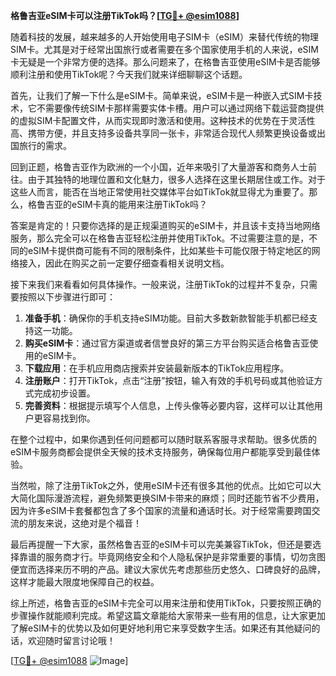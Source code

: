 **格鲁吉亚eSIM卡可以注册TikTok吗？[[TG💪+ @esim1088](https://t.me/s/esim1088)]**

随着科技的发展，越来越多的人开始使用电子SIM卡（eSIM）来替代传统的物理SIM卡。尤其是对于经常出国旅行或者需要在多个国家使用手机的人来说，eSIM卡无疑是一个非常方便的选择。那么问题来了，在格鲁吉亚使用eSIM卡是否能够顺利注册和使用TikTok呢？今天我们就来详细聊聊这个话题。

首先，让我们了解一下什么是eSIM卡。简单来说，eSIM卡是一种嵌入式SIM卡技术，它不需要像传统SIM卡那样需要实体卡槽。用户可以通过网络下载运营商提供的虚拟SIM卡配置文件，从而实现即时激活和使用。这种技术的优势在于灵活性高、携带方便，并且支持多设备共享同一张卡，非常适合现代人频繁更换设备或出国旅行的需求。

回到正题，格鲁吉亚作为欧洲的一个小国，近年来吸引了大量游客和商务人士前往。由于其独特的地理位置和文化魅力，很多人选择在这里长期居住或工作。对于这些人而言，能否在当地正常使用社交媒体平台如TikTok就显得尤为重要了。那么，格鲁吉亚的eSIM卡真的能用来注册TikTok吗？

答案是肯定的！只要你选择的是正规渠道购买的eSIM卡，并且该卡支持当地网络服务，那么完全可以在格鲁吉亚轻松注册并使用TikTok。不过需要注意的是，不同的eSIM卡提供商可能有不同的限制条件，比如某些卡可能仅限于特定地区的网络接入，因此在购买之前一定要仔细查看相关说明文档。

接下来我们来看看如何具体操作。一般来说，注册TikTok的过程并不复杂，只需要按照以下步骤进行即可：

1. **准备手机**：确保你的手机支持eSIM功能。目前大多数新款智能手机都已经支持这一功能。
2. **购买eSIM卡**：通过官方渠道或者信誉良好的第三方平台购买适合格鲁吉亚使用的eSIM卡。
3. **下载应用**：在手机应用商店搜索并安装最新版本的TikTok应用程序。
4. **注册账户**：打开TikTok，点击“注册”按钮，输入有效的手机号码或其他验证方式完成初步设置。
5. **完善资料**：根据提示填写个人信息，上传头像等必要内容，这样可以让其他用户更容易找到你。

在整个过程中，如果你遇到任何问题都可以随时联系客服寻求帮助。很多优质的eSIM卡服务商都会提供全天候的技术支持服务，确保每位用户都能享受到最佳体验。

当然啦，除了注册TikTok之外，使用eSIM卡还有很多其他的优点。比如它可以大大简化国际漫游流程，避免频繁更换SIM卡带来的麻烦；同时还能节省不少费用，因为许多eSIM卡套餐都包含了多个国家的流量和通话时长。对于经常需要跨国交流的朋友来说，这绝对是个福音！

最后再提醒一下大家，虽然格鲁吉亚的eSIM卡可以完美兼容TikTok，但还是要选择靠谱的服务商才行。毕竟网络安全和个人隐私保护是非常重要的事情，切勿贪图便宜而选择来历不明的产品。建议大家优先考虑那些历史悠久、口碑良好的品牌，这样才能最大限度地保障自己的权益。

综上所述，格鲁吉亚的eSIM卡完全可以用来注册和使用TikTok，只要按照正确的步骤操作就能顺利完成。希望这篇文章能给大家带来一些有用的信息，让大家更加了解eSIM卡的优势以及如何更好地利用它来享受数字生活。如果还有其他疑问的话，欢迎随时留言讨论哦！

[[TG💪+ @esim1088](https://t.me/s/esim1088) ![Image](https://i.postimg.cc/4NQfJmqS/Snipaste-2025-05-13-00-14-12.png)]